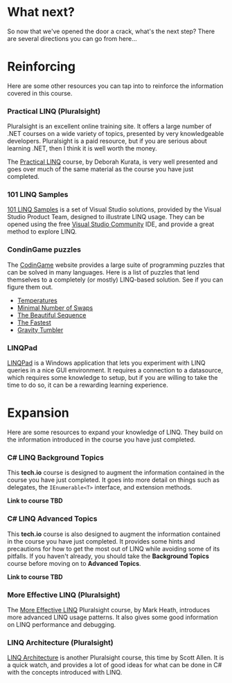 [//]: # (GENERATED FILE -- DO NOT EDIT)
# What next?
So now that we've opened the door a crack, what's the next step? There are several directions you can go from here...

# Reinforcing
Here are some other resources you can tap into to reinforce the information covered in this course.

### Practical LINQ (Pluralsight)
Pluralsight is an excellent online training site. It offers a large number of .NET courses on a wide variety of topics, presented by very knowledgeable developers. Pluralsight is a paid resource, but if you are serious about learning .NET, then I think it is well worth the money.

The [Practical LINQ](https://app.pluralsight.com/library/courses/practical-linq/table-of-contents) course, by Deborah Kurata, is very well presented and goes over much of the same material as the course you have just completed.

### 101 LINQ Samples
[101 LINQ Samples](https://code.msdn.microsoft.com/101-LINQ-Samples-3fb9811b) is a set of Visual Studio solutions, provided by the Visual Studio Product Team, designed to illustrate LINQ usage. They can be opened using the free [Visual Studio Community](https://www.visualstudio.com/downloads/) IDE, and provide a great method to explore LINQ.

### CondinGame puzzles
The [CodinGame](http://www.codingame.com) website provides a large suite of programming puzzles that can be solved in many languages. Here is a list of puzzles that lend themselves to a completely (or mostly) LINQ-based solution. See if you can figure them out.

 - [Temperatures](https://www.codingame.com/training/easy/temperatures)
 - [Minimal Number of Swaps](https://www.codingame.com/training/community/minimal-number-of-swaps)
 - [The Beautiful Sequence](https://www.codingame.com/training/community/the-beautiful-sequence)
 - [The Fastest](https://www.codingame.com/training/community/the-fastest)
 - [Gravity Tumbler](https://www.codingame.com/training/community/gravity-tumbler)

### LINQPad
[LINQPad](https://www.linqpad.net) is a Windows application that lets you experiment with LINQ queries in a nice GUI environment. It requires a connection to a datasource, which requires some knowledge to setup, but if you are willing to take the time to do so, it can be a rewarding learning experience.

# Expansion
Here are some resources to expand your knowledge of LINQ. They build on the information introduced in the course you have just completed.

### C# LINQ Background Topics
This **tech.io** course is designed to augment the information contained in the course you have just completed. It goes into more detail on things such as delegates, the `IEnumerable<T>` interface, and extension methods.

**Link to course TBD**

### C# LINQ Advanced Topics
This **tech.io** course is also designed to augment the information contained in the course you have just completed. It provides some hints and precautions for how to get the most out of LINQ while avoiding some of its pitfalls. If you haven't already, you should take the **Background Topics** course before moving on to **Advanced Topics**.

**Link to course TBD**

### More Effective LINQ (Pluralsight)
The [More Effective LINQ](https://app.pluralsight.com/library/courses/linq-more-effective/table-of-contents) Pluralsight course, by Mark Heath, introduces more advanced LINQ usage patterns. It also gives some good information on LINQ performance and debugging.

### LINQ Architecture (Pluralsight)
[LINQ Architecture](https://app.pluralsight.com/library/courses/linq-architecture/table-of-contents) is another Pluralsight course, this time by Scott Allen. It is a quick watch, and provides a lot of good ideas for what can be done in C# with the concepts introduced with LINQ.
